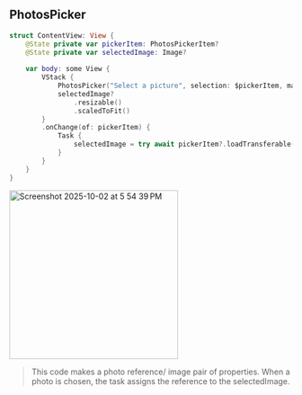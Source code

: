 ## PhotosPicker

```swift
struct ContentView: View {
    @State private var pickerItem: PhotosPickerItem?
    @State private var selectedImage: Image?
    
    var body: some View {
        VStack {
            PhotosPicker("Select a picture", selection: $pickerItem, matching: .images) // leave out matching to accept eveything
            selectedImage?
                .resizable()
                .scaledToFit()
        }
        .onChange(of: pickerItem) {
            Task {
                selectedImage = try await pickerItem?.loadTransferable(type: Image.self)
            }
        }
    }
}
```
<img height="300" alt="Screenshot 2025-10-02 at 5 54 39 PM" src="https://github.com/user-attachments/assets/1340750b-8eab-493b-83e1-66ade6a2f972" />

> This code makes a photo reference/ image pair of properties. When a photo is chosen, the task assigns the reference to the selectedImage.
